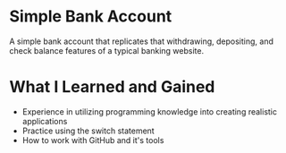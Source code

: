 # Simple Bank Account
A simple bank account that replicates that withdrawing, depositing, and check balance features of a typical banking website.
# What I Learned and Gained
- Experience in utilizing programming knowledge into creating realistic applications
- Practice using the switch statement
- How to work with GitHub and it's tools
